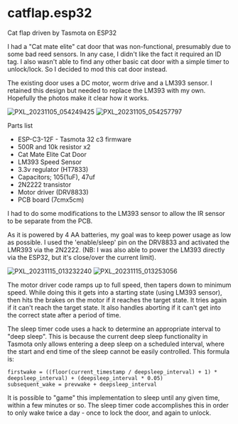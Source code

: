 # catflap.esp32
Cat flap driven by Tasmota on ESP32

I had a "Cat mate elite" cat door that was non-functional, presumably due to some bad reed sensors. In any case, I didn't like the fact it required an ID tag. I also wasn't able to find any other basic cat door with a simple timer to unlock/lock. So I decided to mod this cat door instead.

The existing door uses a DC motor, worm drive and a LM393 sensor. I retained this design but needed to replace the LM393 with my own. Hopefully the photos make it clear how it works.

![PXL_20231105_054249425](https://github.com/arendst/Tasmota/assets/6404304/205e6ee0-664b-4a14-88ed-d85ea4a62fd5)
![PXL_20231105_054257797](https://github.com/arendst/Tasmota/assets/6404304/f5d31e28-b7dc-4fdd-b8af-6063c1340cfa)


Parts list

- ESP-C3-12F - Tasmota 32 c3 firmware
- 500R and 10k resistor x2
- Cat Mate Elite Cat Door
- LM393 Speed Sensor
- 3.3v regulator (HT7833)
- Capacitors; 105(1uF), 47uf
- 2N2222 transistor
- Motor driver (DRV8833)
- PCB board (7cmx5cm)

I had to do some modifications to the LM393 sensor to allow the IR sensor to be separate from the PCB.

As it is powered by 4 AA batteries, my goal was to keep power usage as low as possible. I used the 'enable/sleep' pin on the DRV8833 and activated the LMR393 via the 2N2222. (NB: I was also able to power the LM393 directly via the ESP32, but it's close/over the current limit).

![PXL_20231115_013232240](https://github.com/arendst/Tasmota/assets/6404304/9fc6bb91-773c-496f-97ef-6754cc3c5f68)
![PXL_20231115_013253056](https://github.com/arendst/Tasmota/assets/6404304/296ef5c2-7d8e-4be8-acd6-4297920685d2)

The motor driver code ramps up to full speed, then tapers down to minimum speed. While doing this it gets into a starting state (using LM393 sensor), then hits the brakes on the motor if it reaches the target state. It tries again if it can't reach the target state. It also handles aborting if it can't get into the correct state after a period of time.

The sleep timer code uses a hack to determine an appropriate interval to "deep sleep". This is because the current deep sleep functionality in Tasmota only allows entering a deep sleep on a scheduled interval, where the start and end time of the sleep cannot be easily controlled. This formula is:

```
firstwake = ((floor(current_timestamp / deepsleep_interval) + 1) * deepsleep_interval) + (deepsleep_interval * 0.05)
subsequent_wake = prevwake + deepsleep_interval
```

It is possible to "game" this implementation to sleep until any given time, within a few minutes or so. The sleep timer code accomplishes this in order to only wake twice a day - once to lock the door, and again to unlock. 
